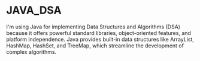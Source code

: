 # JAVA_DSA
I'm using Java for implementing Data Structures and Algorithms (DSA) because it offers powerful standard libraries, object-oriented features, and platform independence. Java provides built-in data structures like ArrayList, HashMap, HashSet, and TreeMap, which streamline the development of complex algorithms. 

